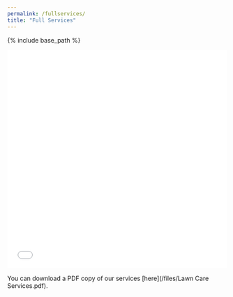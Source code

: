 ```yaml
---
permalink: /fullservices/
title: "Full Services"
---
```


{% include base_path %}

<iframe src="/files/Lawn Care Services.pdf" width="100%" height="500" frameborder="no" border="0" marginwidth="0" marginheight="0"></iframe>

You can download a PDF copy of our services [here](/files/Lawn Care Services.pdf). 


